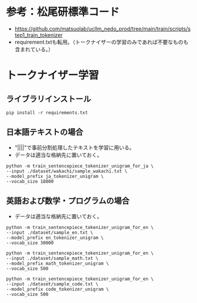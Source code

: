 # 参考：松尾研標準コード
- https://github.com/matsuolab/ucllm_nedo_prod/tree/main/train/scripts/step1_train_tokenizer
- requirement.txtも転用。（トークナイザーの学習のみであれば不要なものも含まれている。）

# トークナイザー学習
## ライブラリインストール
```shell
pip install -r requirements.txt
```

## 日本語テキストの場合
- "||||"で事前分割処理したテキストを学習に用いる。
- データは適当な格納先に置いておく。
```shell
python -m train_sentencepiece_tokenizer_unigram_for_ja \
--input ./dataset/wakachi/sample_wakachi.txt \
--model_prefix ja_tokenizer_unigram \
--vocab_size 18000
```
## 英語および数学・プログラムの場合
- データは適当な格納先に置いておく。
```shell
python -m train_sentencepiece_tokenizer_unigram_for_en \
--input ./dataset/sample_en.txt \
--model_prefix en_tokenizer_unigram \
--vocab_size 30000
```
```shell
python -m train_sentencepiece_tokenizer_unigram_for_en \
--input ./dataset/sample_math.txt \
--model_prefix math_tokenizer_unigram \
--vocab_size 500
```
```shell
python -m train_sentencepiece_tokenizer_unigram_for_en \
--input ./dataset/sample_code.txt \
--model_prefix code_tokenizer_unigram \
--vocab_size 500
```
